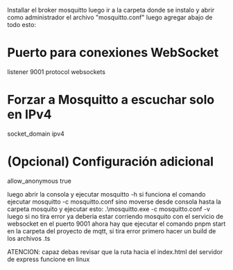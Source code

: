 Installar el broker mosquitto
luego ir a la carpeta donde se instalo y abrir como administrador el archivo "mosquitto.conf"
luego agregar abajo de todo esto:

# Puerto para conexiones WebSocket
listener 9001
protocol websockets

# Forzar a Mosquitto a escuchar solo en IPv4
socket_domain ipv4

# (Opcional) Configuración adicional
allow_anonymous true

luego abrir la consola y ejecutar mosquitto -h
si funciona el comando ejecutar mosquitto -c mosquitto.conf
sino moverse desde consola hasta la carpeta mosquito y ejecutar esto:
.\mosquitto.exe -c mosquitto.conf -v
luego si no tira error ya deberia estar corriendo mosquito con el servicio de websocket en el puerto 9001
ahora hay que ejecutar el comando pnpm start en la carpeta del proyecto de mqtt, si tira error primero hacer un build de los archivos .ts

ATENCION: capaz debas revisar que la ruta hacia el index.html del servidor de express funcione en linux 
